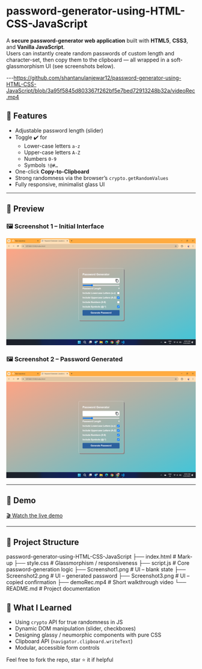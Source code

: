 # password-generator-using-HTML-CSS-JavaScript

A **secure password-generator web application** built with **HTML5**, **CSS3**, and **Vanilla JavaScript**.  
Users can instantly create random passwords of custom length and character-set, then copy them to the clipboard — all wrapped in a soft-glassmorphism UI (see screenshots below).

---https://github.com/shantanulanjewar12/password-generator-using-HTML-CSS-JavaScript/blob/3a95f5845d803367f262bf5e7bed72913248b32a/videoRec.mp4

## 🚀 Features

- Adjustable password length (slider)
- Toggle ✔️ for  
  - Lower-case letters `a-z`  
  - Upper-case letters `A-Z`  
  - Numbers `0-9`  
  - Symbols `!@#…`
- One-click **Copy-to-Clipboard**
- Strong randomness via the browser’s `crypto.getRandomValues`
- Fully responsive, minimalist glass UI

---

## 📸 Preview

### 🖼️ Screenshot 1 – Initial Interface  
![Homepage](./Screenshot1.png)

### 🖼️ Screenshot 2 – Password Generated  
![Generated](./Screenshot2.png)


---

## 🎥 Demo

[🎬 Watch the live demo](./videoRec.mp4)

---

## 📂 Project Structure
password-generator-using-HTML-CSS-JavaScript
├── index.html # Mark-up
├── style.css # Glassmorphism / responsiveness
├── script.js # Core password-generation logic
├── Screenshot1.png # UI – blank state
├── Screenshot2.png # UI – generated password
├── Screenshot3.png # UI – copied confirmation
├── demoRec.mp4 # Short walkthrough video
└── README.md # Project documentation


## 🧠 What I Learned

- Using `crypto` API for true randomness in JS
- Dynamic DOM manipulation (slider, checkboxes)
- Designing glassy / neumorphic components with pure CSS
- Clipboard API (`navigator.clipboard.writeText`)
- Modular, accessible form controls

Feel free to fork the repo, star ⭐ it if helpful

